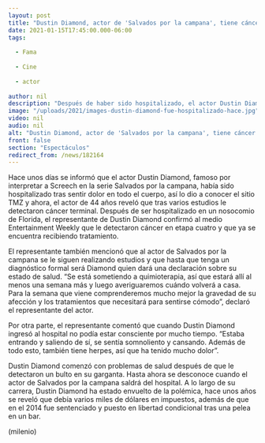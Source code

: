 ```yaml
---
layout: post
title: "Dustin Diamond, actor de 'Salvados por la campana', tiene cáncer terminal"
date: 2021-01-15T17:45:00.000-06:00
tags:
  
  - Fama
  
  - Cine
  
  - actor
  
author: nil
description: "Después de haber sido hospitalizado, el actor Dustin Diamond de Salvados por la campana confirmó que tiene cáncer terminal. "
image: "/uploads/2021/images-dustin-diamond-fue-hospitalizado-hace.jpg"
video: nil
audio: nil
alt: "Dustin Diamond, actor de 'Salvados por la campana', tiene cáncer terminal"
front: false
section: "Espectáculos"
redirect_from: /news/182164
---
```


Hace unos días se informó que el actor Dustin Diamond, famoso por interpretar a Screech en la serie Salvados por la campana, había sido hospitalizado tras sentir dolor en todo el cuerpo, así lo dio a conocer el sitio TMZ y ahora, el actor de 44 años reveló que tras varios estudios le detectaron cáncer terminal. Después de ser hospitalizado en un nosocomio de Florida, el representante de Dustin Diamond confirmó al medio Entertainment Weekly que le detectaron cáncer en etapa cuatro y que ya se encuentra recibiendo tratamiento. 

El representante también mencionó que al actor de Salvados por la campana se le siguen realizando estudios y que hasta que tenga un diagnóstico formal será Diamond quien dará una declaración sobre su estado de salud. “Se está sometiendo a quimioterapia, así que estará allí al menos una semana más y luego averiguaremos cuándo volverá a casa. Para la semana que viene comprenderemos mucho mejor la gravedad de su afección y los tratamientos que necesitará para sentirse cómodo”, declaró el representante del actor. 

Por otra parte, el representante comentó que cuando Dustin Diamond ingresó al hospital no podía estar consciente por mucho tiempo. “Estaba entrando y saliendo de sí, se sentía somnoliento y cansando. Además de todo esto, también tiene herpes, así que ha tenido mucho dolor”. 

Dustin Diamond comenzó con problemas de salud después de que le detectaron un bulto en su garganta. Hasta ahora se desconoce cuando el actor de Salvados por la campana saldrá del hospital. A lo largo de su carrera, Dustin Diamond ha estado envuelto de la polémica, hace unos años se reveló que debía varios miles de dólares en impuestos, además de que en el 2014 fue sentenciado y puesto en libertad condicional tras una pelea en un bar. 

(milenio)